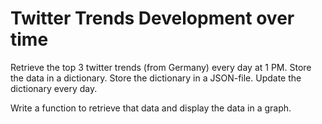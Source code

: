# Twitter Trends Development over  time

Retrieve the top 3 twitter trends (from Germany) every day at 1 PM.
Store the data in a dictionary. Store the dictionary in a JSON-file.
Update the dictionary every day.

Write a function to retrieve that data and display the data in a graph.